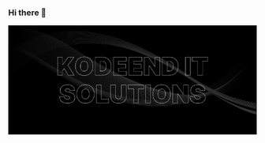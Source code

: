 ### Hi there 👋

<img src="https://github.com/kodeend-dev7/kodeend-dev7/blob/main/kodeendBanner.png?raw=true" />
